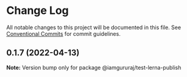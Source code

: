 # Change Log

All notable changes to this project will be documented in this file.
See [Conventional Commits](https://conventionalcommits.org) for commit guidelines.

## 0.1.7 (2022-04-13)

**Note:** Version bump only for package @iamgururaj/test-lerna-publish
